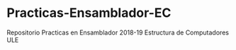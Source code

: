 # Practicas-Ensamblador-EC
Repositorio Practicas en Ensamblador 2018-19 Estructura de Computadores ULE
